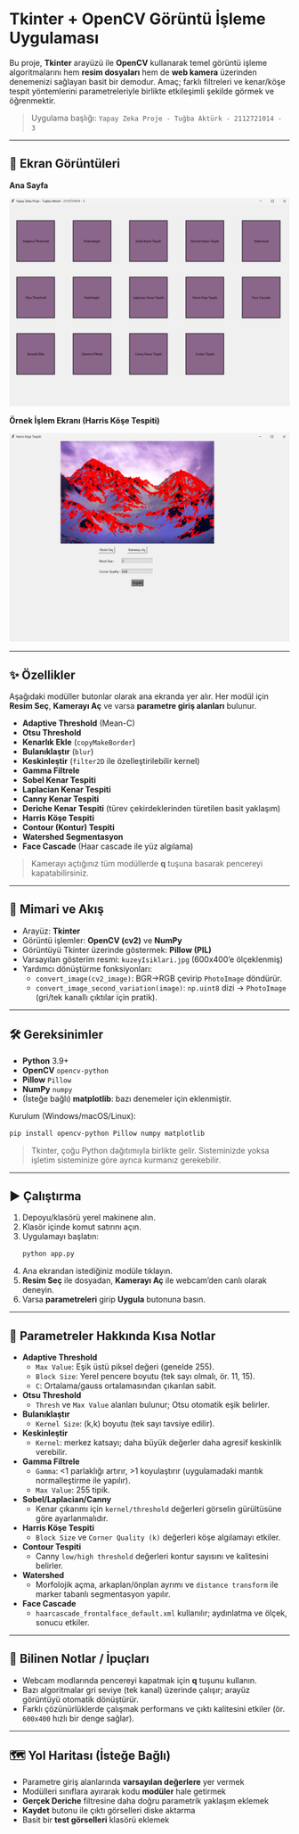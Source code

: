 # Tkinter + OpenCV Görüntü İşleme Uygulaması

Bu proje, **Tkinter** arayüzü ile **OpenCV** kullanarak temel görüntü işleme algoritmalarını hem **resim dosyaları** hem de **web kamera** üzerinden denemenizi sağlayan basit bir demodur. Amaç; farklı filtreleri ve kenar/köşe tespit yöntemlerini parametreleriyle birlikte etkileşimli şekilde görmek ve öğrenmektir.

> Uygulama başlığı: `Yapay Zeka Proje - Tuğba Aktürk - 2112721014 - 3`

---

## 📸 Ekran Görüntüleri

**Ana Sayfa**
  
![Ana Sayfa](screenshots/ana_sayfa.png)

**Örnek İşlem Ekranı (Harris Köşe Tespiti)**
  
![Parametre Girerek Uygulama](screenshots/sonuc.png)

---

## ✨ Özellikler

Aşağıdaki modüller butonlar olarak ana ekranda yer alır. Her modül için **Resim Seç**, **Kamerayı Aç** ve varsa **parametre giriş alanları** bulunur.

- **Adaptive Threshold** (Mean-C)
- **Otsu Threshold**
- **Kenarlık Ekle** (`copyMakeBorder`)
- **Bulanıklaştır** (`blur`)
- **Keskinleştir** (`filter2D` ile özelleştirilebilir kernel)
- **Gamma Filtrele**
- **Sobel Kenar Tespiti**
- **Laplacian Kenar Tespiti**
- **Canny Kenar Tespiti**
- **Deriche Kenar Tespiti** (türev çekirdeklerinden türetilen basit yaklaşım)
- **Harris Köşe Tespiti**
- **Contour (Kontur) Tespiti**
- **Watershed Segmentasyon**
- **Face Cascade** (Haar cascade ile yüz algılama)

> Kamerayı açtığınız tüm modüllerde **q** tuşuna basarak pencereyi kapatabilirsiniz.

---

## 🧩 Mimari ve Akış

- Arayüz: **Tkinter**
- Görüntü işlemler: **OpenCV (cv2)** ve **NumPy**
- Görüntüyü Tkinter üzerinde göstermek: **Pillow (PIL)**
- Varsayılan gösterim resmi: `kuzeyIsiklari.jpg` (600x400’e ölçeklenmiş)
- Yardımcı dönüştürme fonksiyonları:
  - `convert_image(cv2_image)`: BGR→RGB çevirip `PhotoImage` döndürür.
  - `convert_image_second_variation(image)`: `np.uint8` dizi → `PhotoImage` (gri/tek kanallı çıktılar için pratik).

---

## 🛠 Gereksinimler

- **Python** 3.9+
- **OpenCV** `opencv-python`
- **Pillow** `Pillow`
- **NumPy** `numpy`
- (İsteğe bağlı) **matplotlib**: bazı denemeler için eklenmiştir.

Kurulum (Windows/macOS/Linux):
```bash
pip install opencv-python Pillow numpy matplotlib
```

> Tkinter, çoğu Python dağıtımıyla birlikte gelir. Sisteminizde yoksa işletim sisteminize göre ayrıca kurmanız gerekebilir.

---

## ▶️ Çalıştırma

1. Depoyu/klasörü yerel makinene alın.
2. Klasör içinde komut satırını açın.
3. Uygulamayı başlatın:
   ```bash
   python app.py
   ```
4. Ana ekrandan istediğiniz modüle tıklayın.
5. **Resim Seç** ile dosyadan, **Kamerayı Aç** ile webcam’den canlı olarak deneyin.
6. Varsa **parametreleri** girip **Uygula** butonuna basın.

---

## 🔧 Parametreler Hakkında Kısa Notlar

- **Adaptive Threshold**
  - `Max Value`: Eşik üstü piksel değeri (genelde 255).
  - `Block Size`: Yerel pencere boyutu (tek sayı olmalı, ör. 11, 15).
  - `C`: Ortalama/gauss ortalamasından çıkarılan sabit.
- **Otsu Threshold**
  - `Thresh` ve `Max Value` alanları bulunur; Otsu otomatik eşik belirler.
- **Bulanıklaştır**
  - `Kernel Size`: (k,k) boyutu (tek sayı tavsiye edilir).
- **Keskinleştir**
  - `Kernel`: merkez katsayı; daha büyük değerler daha agresif keskinlik verebilir.
- **Gamma Filtrele**
  - `Gamma`: <1 parlaklığı artırır, >1 koyulaştırır (uygulamadaki mantık normalleştirme ile yapılır).
  - `Max Value`: 255 tipik.
- **Sobel/Laplacian/Canny**
  - Kenar çıkarımı için `kernel/threshold` değerleri görselin gürültüsüne göre ayarlanmalıdır.
- **Harris Köşe Tespiti**
  - `Block Size` ve `Corner Quality (k)` değerleri köşe algılamayı etkiler.
- **Contour Tespiti**
  - Canny `low/high threshold` değerleri kontur sayısını ve kalitesini belirler.
- **Watershed**
  - Morfolojik açma, arkaplan/önplan ayrımı ve `distance transform` ile marker tabanlı segmentasyon yapılır.
- **Face Cascade**
  - `haarcascade_frontalface_default.xml` kullanılır; aydınlatma ve ölçek, sonucu etkiler.

---

## 📝 Bilinen Notlar / İpuçları

- Webcam modlarında pencereyi kapatmak için **q** tuşunu kullanın.
- Bazı algoritmalar gri seviye (tek kanal) üzerinde çalışır; arayüz görüntüyü otomatik dönüştürür.
- Farklı çözünürlüklerde çalışmak performans ve çıktı kalitesini etkiler (ör. `600x400` hızlı bir denge sağlar).

---

## 🗺 Yol Haritası (İsteğe Bağlı)

- Parametre giriş alanlarında **varsayılan değerlere** yer vermek
- Modülleri sınıflara ayırarak kodu **modüler** hale getirmek
- **Gerçek Deriche** filtresine daha doğru parametrik yaklaşım eklemek
- **Kaydet** butonu ile çıktı görselleri diske aktarma
- Basit bir **test görselleri** klasörü eklemek

